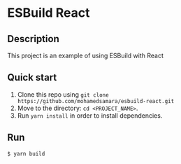 # ESBuild React

## Description

<dl>
<dt>
    This project is an example of using ESBuild with React
</dt>
</dl>

## Quick start

1.  Clone this repo using `git clone https://github.com/mohamedsamara/esbuild-react.git`
2.  Move to the directory: `cd <PROJECT_NAME>`.<br />
3.  Run `yarn install` in order to install dependencies.<br />

## Run

```
$ yarn build
```
